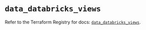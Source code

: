 # `data_databricks_views`

Refer to the Terraform Registry for docs: [`data_databricks_views`](https://registry.terraform.io/providers/databricks/databricks/1.42.0/docs/data-sources/views).
